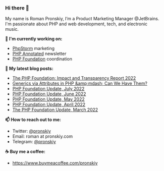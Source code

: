 ### Hi there 👋

My name is Roman Pronskiy, I’m a Product Marketing Manager @JetBrains. I'm passionate about PHP and web development, tech, and electronic music.

**👷 I'm currently working on:**
- [PhpStorm](https://jetbrains.com/phpstorm/) marketing
- [PHP Annotated](https://info.jetbrains.com/PHP-Annotated-Subscription.html) newsletter
- [PHP Foundation](http://thephp.foundation/) coordination

**📜 My latest blog posts:**
<!-- BLOG-POST-LIST:START -->
- [The PHP Foundation: Impact and Transparency Report 2022](https://thephp.foundation/blog/2022/11/22/transparency-and-impact-report-2022/)
- [Generics via Attributes in PHP &amp;amp;mdash; Can We Have Them?](https://pronskiy.com/blog/generics-via-attributes-in-php/)
- [PHP Foundation Update, July 2022](https://thephp.foundation/blog/2022/08/04/php-foundation-update-july-2022/)
- [PHP Foundation Update, June 2022](https://thephp.foundation/blog/2022/07/04/php-foundation-update-june-2022/)
- [PHP Foundation Update, May 2022](https://thephp.foundation/blog/2022/06/01/php-foundation-update-may-2022/)
- [PHP Foundation Update, April 2022](https://thephp.foundation/blog/2022/05/02/the-php-foundation-update-april-2022/)
- [The PHP Foundation Update, March 2022](https://thephp.foundation/blog/2022/03/31/the-php-foundation-update-march-2022/)
<!-- BLOG-POST-LIST:END -->

**📫 How to reach out to me:**
- Twitter: [@pronskiy](https://twitter.com/pronskiy)
- Email: roman at pronskiy.com
- Telegram: [@pronskiy](https://t.me/pronskiy)

**☕️ Buy me a coffee:**
- https://www.buymeacoffee.com/pronskiy

<!--
- 💬 Ask me about [PhpStorm](https://www.jetbrains.com/phpstorm/) and PHP.

Here are some ideas to get you started:

- 🔭 I’m currently working on ...
- 🌱 I’m currently learning ...
- 👯 I’m looking to collaborate on ...
- 🤔 I’m looking for help with ...
- 💬 Ask me about ...
- 📫 How to reach me: ...
- 😄 Pronouns: ...
- ⚡ Fun fact: ...
-->

